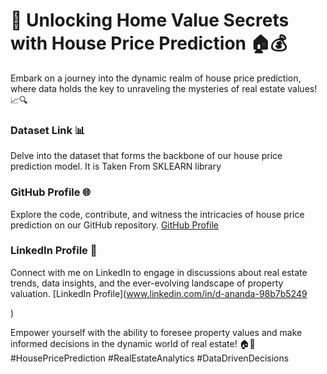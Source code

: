# 🏡 **Unlocking Home Value Secrets with House Price Prediction 🏠💰**

Embark on a journey into the dynamic realm of house price prediction, where data holds the key to unraveling the mysteries of real estate values! 📈🔍

### Dataset Link 📊
Delve into the dataset that forms the backbone of our house price prediction model. It is Taken From SKLEARN library

### GitHub Profile 🌐
Explore the code, contribute, and witness the intricacies of house price prediction on our GitHub repository. [GitHub Profile]((https://github.com/Bottleneck44))

### LinkedIn Profile 👥
Connect with me on LinkedIn to engage in discussions about real estate trends, data insights, and the ever-evolving landscape of property valuation. [LinkedIn Profile](www.linkedin.com/in/d-ananda-98b7b5249

)

Empower yourself with the ability to foresee property values and make informed decisions in the dynamic world of real estate! 🏠🔮 #HousePricePrediction #RealEstateAnalytics #DataDrivenDecisions
